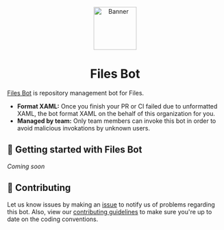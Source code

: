 <p align="center">
  <a href="https://github.com/files-community">
    <img src="https://github.com/files-community/Bot/assets/62196528/3350b729-3a97-44aa-a555-af732d35c96e" alt="Banner" width="100" />
  </a>
</p>
<h1 align="center">
    Files Bot
</h1>

[Files Bot](https://github.com/files-community/Bot) is repository management bot for Files.

- **Format XAML:** Once you finish your PR or CI failed due to unformatted XAML, the bot format XAML on the behalf of this organization for you.
- **Managed by team:** Only team members can invoke this bot in order to avoid malicious invokations by unknown users.

## 🎁 Getting started with Files Bot

_Coming soon_

## 🚀 Contributing

Let us know issues by making an [issue](https://github.com/files-community/Files/issues) to notify us of problems regarding this bot.
Also, view our [contributing guidelines](https://github.com/files-community/Files/blob/main/.github/CONTRIBUTING.md) to make sure you're up to date on the coding conventions.
